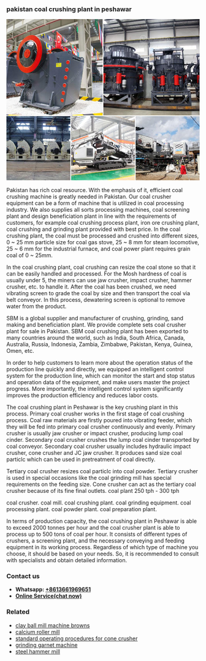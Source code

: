 <h3>pakistan coal crushing plant in peshawar</h3><img src='1703042282.jpg' alt=''><p>Pakistan has rich coal resource. With the emphasis of it, efficient coal crushing machine is greatly needed in Pakistan. Our coal crusher equipment can be a form of machine that is utilized in coal processing industry. We also supplies all sorts processing machines, coal screening plant and design beneficiation plant in line with the requirements of customers, for example coal crushing process plant, iron ore crushing plant, coal crushing and grinding plant provided with best price. In the coal crushing plant, the coal must be processed and crushed into different sizes, 0 ~ 25 mm particle size for coal gas stove, 25 ~ 8 mm for steam locomotive, 25 ~ 6 mm for the industrial furnace, and coal power plant requires grain coal of 0 ~ 25mm.</p><p>In the coal crushing plant, coal crushing can resize the coal stone so that it can be easily handled and processed. For the Mosh hardness of coal is usually under 5, the miners can use jaw crusher, impact crusher, hammer crusher, etc. to handle it. After the coal has been crushed, we need vibrating screen to grade the coal by size and then transport the coal via belt conveyor. In this process, dewatering screen is optional to remove water from the product.</p><p>SBM is a global supplier and manufacturer of crushing, grinding, sand making and beneficiation plant. We provide complete sets coal crusher plant for sale in Pakistan. SBM coal crushing plant has been exported to many countries around the world, such as India, South Africa, Canada, Australia, Russia, Indonesia, Zambia, Zimbabwe, Pakistan, Kenya, Guinea, Omen, etc.</p><p>In order to help customers to learn more about the operation status of the production line quickly and directly, we equipped an intelligent control system for the production line, which can monitor the start and stop status and operation data of the equipment, and make users master the project progress. More importantly, the intelligent control system significantly improves the production efficiency and reduces labor costs.</p><p>The coal crushing plant in Peshawar is the key crushing plant in this process. Primary coal crusher works in the first stage of coal crushing process. Coal raw materials are firstly poured into vibrating feeder, which they will be fed into primary coal crusher continuously and evenly. Primary crusher is usually jaw crusher or impact crusher, producing lump coal cinder. Secondary coal crusher crushes the lump coal cinder transported by coal conveyor. Secondary coal crusher usually includes hydraulic impact crusher, cone crusher and JC jaw crusher. It produces sand size coal particlc which can be used in pretreatment of coal directly.</p><p>Tertiary coal crusher resizes coal particlc into coal powder. Tertiary crusher is used in special occasions like the coal grinding mill has special requirements on the feeding size. Cone crusher can act as the tertiary coal crusher because of its fine final outlets. coal plant 250 tph - 300 tph</p><p>coal crusher. coal mill. coal crushing plant. coal grinding equipment. coal processing plant. coal powder plant. coal preparation plant.</p><p>In terms of production capacity, the coal crushing plant in Peshawar is able to exceed 2000 tonnes per hour and the coal crusher plant is able to process up to 500 tons of coal per hour. It consists of different types of crushers, a screening plant, and the necessary conveying and feeding equipment in its working process. Regardless of which type of machine you choose, it should be based on your needs. So, it is recommended to consult with specialists and obtain detailed information.</p><h3>Contact us</h3><ul><li><strong>Whatsapp:&nbsp;<a href="https://wa.me/8613661969651">+8613661969651</a></strong></li><li><a href="https://swt.shibang-china.com/?git&amp;zhl&amp;pakistan coal crushing plant in peshawar"><strong>Online Service(chat now)</strong></a></li></ul><h3>Related</h3><ul><li><a href='clay ball mill machine browns.md'>clay ball mill machine browns</a></li><li><a href='calcium roller mill.md'>calcium roller mill</a></li><li><a href='standard operating procedures for cone crusher.md'>standard operating procedures for cone crusher</a></li><li><a href='grinding garnet machine.md'>grinding garnet machine</a></li><li><a href='steel hammer mill.md'>steel hammer mill</a></li></ul>